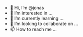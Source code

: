 - 👋 Hi, I’m @jonas
- 👀 I’m interested in ...
- 🌱 I’m currently learning ...
- 💞️ I’m looking to collaborate on ...
- 📫 How to reach me ...

<!---
jonasmao/jonasmao is a ✨ special ✨ repository because its `README.md` (this file) appears on your GitHub profile.
You can click the Preview link to take a look at your changes.
--->
